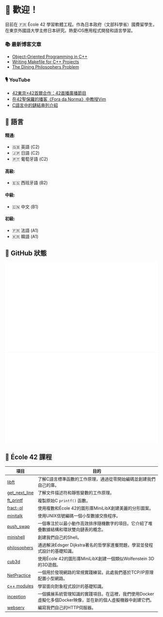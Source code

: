 <h1>
  👋 歡迎！
</h1>

目前在 🇫🇷 École 42 學習軟體工程。作為日本政府（文部科學省）國費留學生，在東京外國語大學主修日本研究。熱愛iOS應用程式開發和語言學習。

<h3> 📚 最新博客文章 </h3>

<!-- BLOG-POST-LIST:START -->
- [Object-Oriented Programming in C++](https://riceset.com/C++/Object-Oriented-Programming-in-C++)
- [Writing Makefile for C++ Projects](https://riceset.com/C++/Writing-Makefile-for-C++-Projects)
- [The Dining Philosophers Problem](https://riceset.com/Algorithms/The-Dining-Philosophers-Problem)
<!-- BLOG-POST-LIST:END -->

<h3> 🎙 YouTube </h3>

- [42東京×42首爾合作：42直播廣播節目](https://youtu.be/5y_IXv28g5I)
- [在42聖保羅的播客《Fora da Norma》中教授Vim](https://www.youtube.com/watch?v=10BSs7UGBtY)
- [C語言中的鏈結串列介紹](https://www.youtube.com/watch?v=5AsUZgGCG3c)

<h2> 🌱 語言 </h2>

<h4> 精通: </h4>

- 🇬🇧 英語 (C2)
- 🇯🇵 日語 (C2)
- 🇵🇹 葡萄牙語 (C2)

<h4> 高級: </h4>

- 🇪🇸 西班牙語 (B2)

<h4> 中級: </h4>

- 🇨🇳 中文 (B1)

<h4> 初級: </h4>

- 🇫🇷 法語 (A1)
- 🇰🇷 韓語 (A1)

<h2> 🎉 GitHub 狀態 </h2>

![overview](https://raw.githubusercontent.com/tkomeno/github-stats-transparent/output/generated/overview.svg)
![languages](https://raw.githubusercontent.com/tkomeno/github-stats-transparent/output/generated/languages.svg)

<h2> 🚀 École 42 課程 </h2>

<div align="center">

| 項目 | 目的
| ---	| ---	|
|[libft](https://github.com/riceset/libft) | 了解C語言標準函數的工作原理，通過從零開始編碼並創建我們自己的庫。
|[get_next_line](https://github.com/riceset/get_next_line) | 了解文件描述符和靜態變數的工作原理。
|[ft_printf](https://github.com/riceset/ft_printf) | 複製原始C `printf()` 函數。
|[fract-ol](https://github.com/riceset/fract-ol) | 使用複數和École 42的圖形庫MiniLibX創建美麗的分形圖案。
|[minitalk](https://github.com/riceset/minitalk) | 使用UNIX信號編碼一個小型數據交換程序。
|[push_swap](https://github.com/riceset/push_swap) | 一個專注於以最小動作高效排序隨機數字的項目。它介紹了堆疊數據結構和環狀雙向鏈表的概念。
|[minishell](https://github.com/Guiribei/my_shell) | 創建我們自己的Shell。
|[philosophers](https://github.com/riceset/philosophers) | 通過解決Edsger Dijkstra著名的哲學家進餐問題，學習並發程式設計的基礎知識。
|[cub3d](https://github.com/riceset/cub3d) | 使用École 42的圖形庫MiniLibX創建一個類似Wolfenstein 3D的3D遊戲。
|[NetPractice](https://github.com/riceset/netpractice) | 一個用於發現網路的常規實踐練習。此處我們基於TCP/IP原理配置小型網路。
|[c++ modules](https://github.com/riceset/cpp-modules) | 學習面向對象程式設計的基礎知識。
|[inception](https://github.com/riceset/inception) | 一個擴展系統管理知識的實踐項目。在這裡，我們使用Docker虛擬化多個Docker映像，並在新的個人虛擬機器中創建它們。
|[webserv](https://github.com/riceset/webserv) | 編寫我們自己的HTTP伺服器。

</div>
